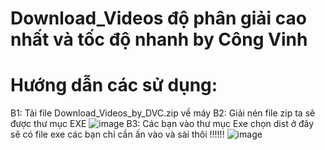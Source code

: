 # Download_Videos độ phân giải cao nhất và tốc độ nhanh by Công Vinh
# Hướng dẫn các sử dụng:
B1: Tải file Download_Videos_by_DVC.zip về máy 
B2: Giải nén file zip ta sẽ được thư mục EXE 
![image](https://github.com/SensuiIT/Download_Videos/assets/111434512/375397b2-5851-42df-bbe9-ca62c6f4bbef)
B3: Các bạn vào thư mục Exe chọn dist ở đây sẽ có file exe các bạn chỉ cần ấn vào và sài thôi !!!!!!
![image](https://github.com/SensuiIT/Download_Videos/assets/111434512/65cc9894-18ff-4309-9995-8df81fe1262f)


